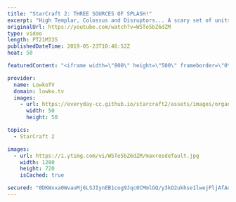 ```yaml
---
title: "StarCraft 2: THREE SOURCES OF SPLASH!"
excerpt: "High Templar, Colossus and Disruptors... A scary set of units! Subscribe for more videos: http://lowko.tv/youtube More StarCraft 2: https://youtu.be/XGRElTXTFsQ  An awesome game of Terran vs Protoss of professional StarCraft 2 between Clem and ShoWTimE.  Check out Lowko merchandise: http://lowko.tv/merch"
originalUrl: https://youtube.com/watch?v=W5To5bZ6dZM
type: video
length: PT21M33S
publishedDateTime: 2019-05-23T10:46:52Z
heat: 50

featuredContent: "<iframe width=\"800\" height=\"500\" frameborder=\"0\" src=\"https://www.youtube.com/embed/W5To5bZ6dZM\" allow=\"accelerometer; autoplay; encrypted-media; gyroscope; picture-in-picture\" allowfullscreen></iframe>"

provider:
  name: LowkoTV
  domain: lowko.tv
  images:
    - url: https://everyday-cc.github.io/starcraft2/assets/images/organizations/lowko.tv-50x50.jpg
      width: 50
      height: 50

topics:
  - StarCraft 2

images:
  - url: https://i.ytimg.com/vi/W5To5bZ6dZM/maxresdefault.jpg
    width: 1280
    height: 720
    isCached: true

secured: "0DKWxxa0WvauMj6LSJIynEB1cog9Jqc0CMmlGQ/y3kO2ukhse1lwejPljAfAdLENL6JtAx+Y1ivmuW5O436gGcxWdv8OqeSEpU0GJsPqA7VP/QVcC8GF+WM/dOwy+z4TdUu3gpA3h3YE746Fb8iCngIpUxq2ikMiyjj93D0cn7h3BMoWQetBCBY9HwGkiEh8KqHjHMqdyM5zZM1yVn6uLxzMmGAA3a0Z40tC4XMsQW1MgwYSkYxOMUDn/EfKMXejAyAckI7Rm0VU8kYlXe6aLVWJZHw8iwxivWeQfWa4GqKw3WvMY+ALbiITXiBFtYmlJF0lnK0NwRxX5O4quoo2om5WyMf+nnmoLN5RwiTCxl0ogF7ZnY/j44rujGjsMsec02ETcKogvjRlv+4ruNgL0tbGPOsnrql2zxI20AFwhKA=;sg3TlQ2+TtydzNFDxkL3Ug=="
---
```


